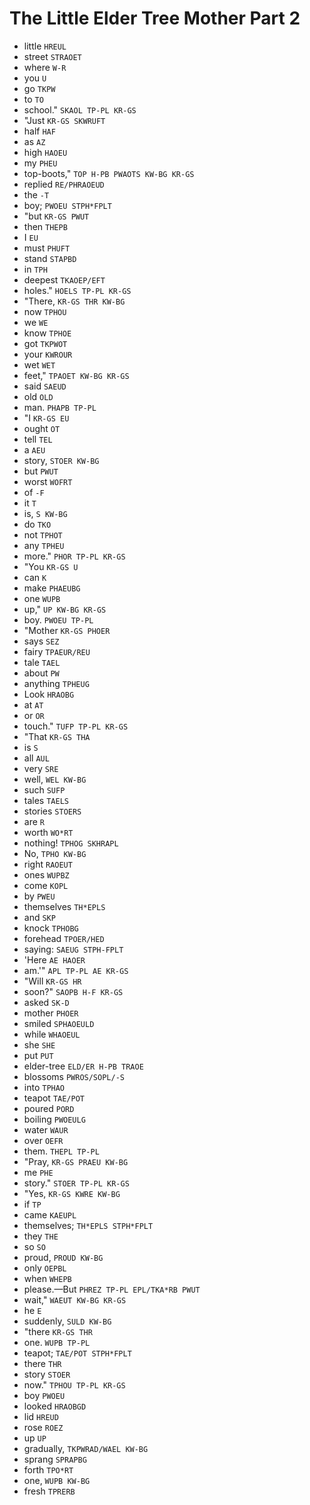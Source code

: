 # The Little Elder Tree Mother Part 2

* little `HREUL`
* street `STRAOET`
* where `W-R`
* you `U`
* go `TKPW`
* to `TO`
* school." `SKAOL TP-PL KR-GS`
* "Just `KR-GS SKWRUFT`
* half `HAF`
* as `AZ`
* high `HAOEU`
* my `PHEU`
* top-boots," `TOP H-PB PWAOTS KW-BG KR-GS`
* replied `RE/PHRAOEUD`
* the `-T`
* boy; `PWOEU STPH*FPLT`
* "but `KR-GS PWUT`
* then `THEPB`
* I `EU`
* must `PHUFT`
* stand `STAPBD`
* in `TPH`
* deepest `TKAOEP/EFT`
* holes." `HOELS TP-PL KR-GS`
* "There, `KR-GS THR KW-BG`
* now `TPHOU`
* we `WE`
* know `TPHOE`
* got `TKPWOT`
* your `KWROUR`
* wet `WET`
* feet," `TPAOET KW-BG KR-GS`
* said `SAEUD`
* old `OLD`
* man. `PHAPB TP-PL`
* "I `KR-GS EU`
* ought `OT`
* tell `TEL`
* a `AEU`
* story, `STOER KW-BG`
* but `PWUT`
* worst `WOFRT`
* of `-F`
* it `T`
* is, `S KW-BG`
* do `TKO`
* not `TPHOT`
* any `TPHEU`
* more." `PHOR TP-PL KR-GS`
* "You `KR-GS U`
* can `K`
* make `PHAEUBG`
* one `WUPB`
* up," `UP KW-BG KR-GS`
* boy. `PWOEU TP-PL`
* "Mother `KR-GS PHOER`
* says `SEZ`
* fairy `TPAEUR/REU`
* tale `TAEL`
* about `PW`
* anything `TPHEUG`
* Look `HRAOBG`
* at `AT`
* or `OR`
* touch." `TUFP TP-PL KR-GS`
* "That `KR-GS THA`
* is `S`
* all `AUL`
* very `SRE`
* well, `WEL KW-BG`
* such `SUFP`
* tales `TAELS`
* stories `STOERS`
* are `R`
* worth `WO*RT`
* nothing! `TPHOG SKHRAPL`
* No, `TPHO KW-BG`
* right `RAOEUT`
* ones `WUPBZ`
* come `KOPL`
* by `PWEU`
* themselves `TH*EPLS`
* and `SKP`
* knock `TPHOBG`
* forehead `TPOER/HED`
* saying: `SAEUG STPH-FPLT`
* 'Here `AE HAOER`
* am.'" `APL TP-PL AE KR-GS`
* "Will `KR-GS HR`
* soon?" `SAOPB H-F KR-GS`
* asked `SK-D`
* mother `PHOER`
* smiled `SPHAOEULD`
* while `WHAOEUL`
* she `SHE`
* put `PUT`
* elder-tree `ELD/ER H-PB TRAOE`
* blossoms `PWROS/SOPL/-S`
* into `TPHAO`
* teapot `TAE/POT`
* poured `PORD`
* boiling `PWOEULG`
* water `WAUR`
* over `OEFR`
* them. `THEPL TP-PL`
* "Pray, `KR-GS PRAEU KW-BG`
* me `PHE`
* story." `STOER TP-PL KR-GS`
* "Yes, `KR-GS KWRE KW-BG`
* if `TP`
* came `KAEUPL`
* themselves; `TH*EPLS STPH*FPLT`
* they `THE`
* so `SO`
* proud, `PROUD KW-BG`
* only `OEPBL`
* when `WHEPB`
* please.—But `PHREZ TP-PL EPL/TKA*RB PWUT`
* wait," `WAEUT KW-BG KR-GS`
* he `E`
* suddenly, `SULD KW-BG`
* "there `KR-GS THR`
* one. `WUPB TP-PL`
* teapot; `TAE/POT STPH*FPLT`
* there `THR`
* story `STOER`
* now." `TPHOU TP-PL KR-GS`
* boy `PWOEU`
* looked `HRAOBGD`
* lid `HREUD`
* rose `ROEZ`
* up `UP`
* gradually, `TKPWRAD/WAEL KW-BG`
* sprang `SPRAPBG`
* forth `TPO*RT`
* one, `WUPB KW-BG`
* fresh `TPRERB`

